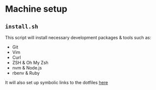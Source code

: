# Machine setup

## `install.sh`
This script will install necessary development packages & tools such as:
- Git
- Vim
- Curl
- ZSH & Oh My Zsh
- nvm & Node.js
- rbenv & Ruby

It will also set up symbolic links to the dotfiles [here](https://github.com/sajadtorkamani/dotfiles)
